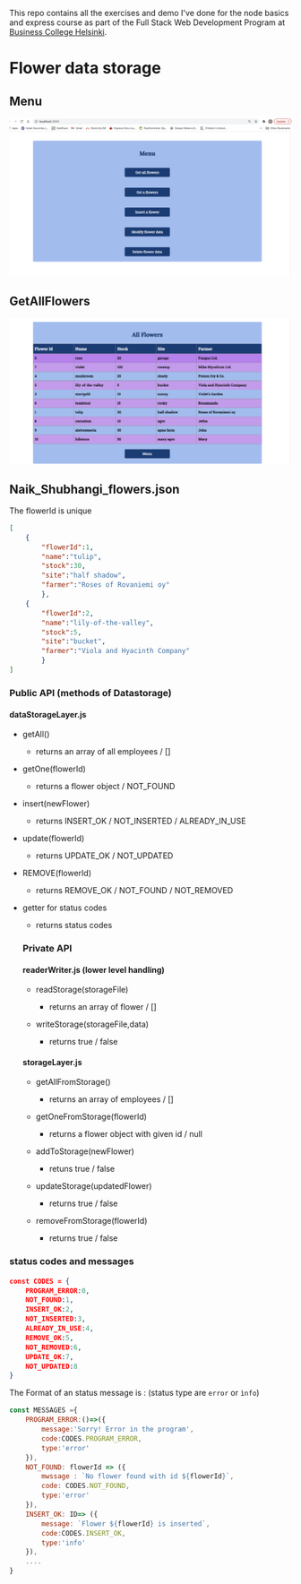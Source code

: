 This repo contains all the exercises and demo I've done for the node basics and express course as part of the Full Stack Web Development Program at [Business College Helsinki](http://bc.fi).
# Flower data storage
## Menu
![Menu](./public/Menu_page.png)

## GetAllFlowers
![AllFlowers](./public/AllFlowers.png)
## Naik_Shubhangi_flowers.json

The flowerId is unique

```json
[
    {
        "flowerId":1,
        "name":"tulip",
        "stock":30,
        "site":"half shadow",
        "farmer":"Roses of Rovaniemi oy"
        },
    {
        "flowerId":2,
        "name":"lily-of-the-valley",
        "stock":5,
        "site":"bucket",
        "farmer":"Viola and Hyacinth Company"
        }
]
```

### Public API (methods of Datastorage)

#### dataStorageLayer.js

- getAll()
  - returns an array of all employees / []

- getOne(flowerId)
  - returns a flower object / NOT_FOUND

- insert(newFlower)
  - returns INSERT_OK / NOT_INSERTED / ALREADY_IN_USE

- update(flowerId)
  - returns UPDATE_OK / NOT_UPDATED

- REMOVE(flowerId)
  - returns REMOVE_OK / NOT_FOUND / NOT_REMOVED

 - getter for status codes
   - returns  status codes

   ### Private API

   #### readerWriter.js   (lower level handling)
   - readStorage(storageFile)
     - returns an array of flower / []

    - writeStorage(storageFile,data)
      - returns true / false

   #### storageLayer.js
   - getAllFromStorage()
     - returns an array of employees / []

    - getOneFromStorage(flowerId)
      - returns a flower object with given id / null 

    - addToStorage(newFlower)
      - retuns true / false

    - updateStorage(updatedFlower)
      - returns true / false

    - removeFromStorage(flowerId)
      - returns true / false

### status codes and messages
```json
const CODES = {
    PROGRAM_ERROR:0,
    NOT_FOUND:1,
    INSERT_OK:2,
    NOT_INSERTED:3,
    ALREADY_IN_USE:4,
    REMOVE_OK:5,
    NOT_REMOVED:6,
    UPDATE_OK:7,
    NOT_UPDATED:8
}
```

The Format of an status message is :
(status type are `error` or `ìnfo`)

```js
const MESSAGES ={
    PROGRAM_ERROR:()=>({
        message:'Sorry! Error in the program',
        code:CODES.PROGRAM_ERROR,
        type:'error'
    }),
    NOT_FOUND: flowerId => ({
        mwssage : `No flower found with id ${flowerId}`,
        code: CODES.NOT_FOUND,
        type:'error'
    }),
    INSERT_OK: ID=> ({
        message: `Flower ${flowerId} is inserted`,
        code:CODES.INSERT_OK,
        type:'info'
    }),
    ....
}
